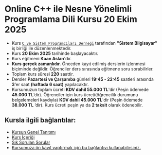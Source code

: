 # Online C++ ile Nesne Yönelimli Programlama Dili Kursu 20 Ekim 2025

+ Kurs [`C ve Sistem Programcıları Derneği`](http://www.csystem.org/) tarafından __"Sistem Bilgisayar"__ iş birliği ile düzenlenmektedir.
+ Kurs __20 Ekim 2025__ tarihinde başlayacaktır.
+ Kurs eğitmeni __Kaan Aslan__'dır.
+ __Kurs gerçek zamanlıdır.__ Önceden kayıt edilmiş derslerin izlenmesi biçiminde değildir. Öğrenciler ders sırasında eğitmene soru sorabilirler.
+ Toplam kurs süresi  __220__ saattir. 
+ Dersler __Pazartesi ve Çarşamba__ günleri __19:45 - 22:45__ saatleri arasında __3__'er saat __(haftada 6 saat)__ yapılacaktır.
+ Kursumuzun toplam ücreti __KDV dahil 55.000 TL__'dir (Peşin ödemede __45.000 TL__’dir). Öğrenciler için kurs ücreti(öğrencilik durumunu belgelemeleri kaydıyla) __KDV dahil 45.000 TL__'dir (Peşin ödemede __38.000 TL__ ’dir). Kurs ücreti peşin ya da __2 taksit__ olarak ödenebilir.
 
## Kursla ilgili bağlantılar:
+ [Kursun Genel Tanıtımı](https://github.com/CSD-1993/Online-Cplusplus-Programlama-Dili-Kursu-20-Ekim-2025/blob/main/kurs-tan%C4%B1t%C4%B1m%C4%B1.md)
+ [Kurs İçeriği](https://github.com/CSD-1993/Online-Cplusplus-Programlama-Dili-Kursu-20-Ekim-2025/blob/main/kurs-icerigi.md)
+ [Sık Sorulan Sorular](https://github.com/CSD-1993/Online-Cplusplus-Programlama-Dili-Kursu-20-Ekim-2025/blob/main/sss.md)
+ [Kursumuza ön kayıt yaptırmak için bu bağlantıyı kullanabilirsiniz.](https://us02web.zoom.us/meeting/register/RqrOXThiQ0eaSoun9zkG6A#/registration )

